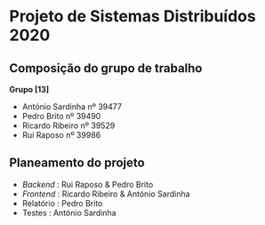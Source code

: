 # Projeto de Sistemas Distribuídos 2020 

## Composição do grupo de trabalho

**Grupo [13]**
- António Sardinha nº 39477
- Pedro Brito nº 39490
- Ricardo Ribeiro nº 39529
- Rui Raposo nº 39986

## Planeamento do projeto

- _Backend_ : Rui Raposo & Pedro Brito
- _Frontend_ : Ricardo Ribeiro & António Sardinha
- Relatório : Pedro Brito
- Testes : António Sardinha

